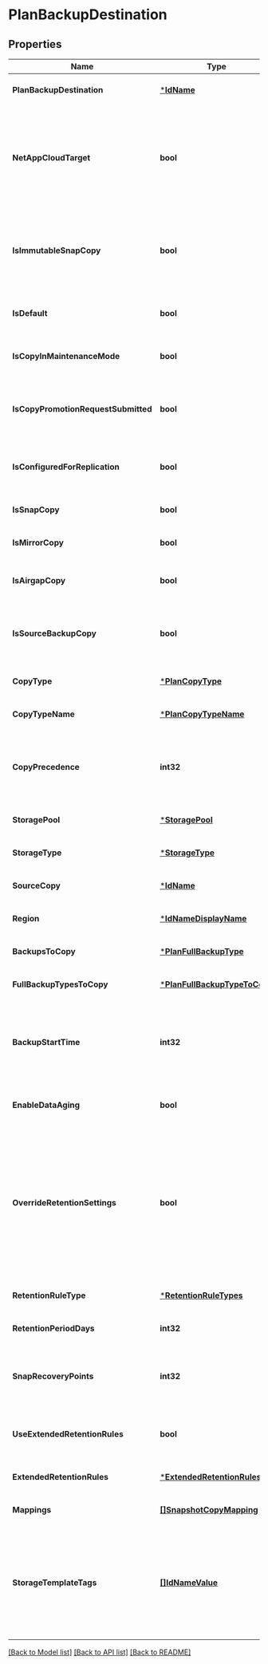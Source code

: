 # PlanBackupDestination

## Properties
Name | Type | Description | Notes
------------ | ------------- | ------------- | -------------
**PlanBackupDestination** | [***IdName**](IdName.md) |  | [optional] [default to null]
**NetAppCloudTarget** | **bool** | Only for snap copy. Tells if the snap copy supports SVM Mapping to NetApp cloud targets only. | [optional] [default to null]
**IsImmutableSnapCopy** | **bool** | Only for snap copy. Tells if the snap copy has immutable option enabled. | [optional] [default to null]
**IsDefault** | **bool** | Is this a default backup destination? | [optional] [default to null]
**IsCopyInMaintenanceMode** | **bool** | Is this copy in Maintenance mode? | [optional] [default to null]
**IsCopyPromotionRequestSubmitted** | **bool** | Is copy promotion request submitted for this copy? | [optional] [default to null]
**IsConfiguredForReplication** | **bool** | Used if the copy is used for replication group | [optional] [default to null]
**IsSnapCopy** | **bool** | Is this a snap copy? | [optional] [default to null]
**IsMirrorCopy** | **bool** | Is this a mirror copy? | [optional] [default to null]
**IsAirgapCopy** | **bool** | Set to true if this copy uses Airgap storage | [optional] [default to null]
**IsSourceBackupCopy** | **bool** | Is this the source snap copy for backup copy operations? | [optional] [default to null]
**CopyType** | [***PlanCopyType**](PlanCopyType.md) |  | [optional] [default to null]
**CopyTypeName** | [***PlanCopyTypeName**](PlanCopyTypeName.md) |  | [optional] [default to null]
**CopyPrecedence** | **int32** | Order of backup destinaion copy created in storage policy | [optional] [default to null]
**StoragePool** | [***StoragePool**](StoragePool.md) |  | [optional] [default to null]
**StorageType** | [***StorageType**](StorageType.md) |  | [optional] [default to null]
**SourceCopy** | [***IdName**](IdName.md) |  | [optional] [default to null]
**Region** | [***IdNameDisplayName**](IdNameDisplayName.md) |  | [optional] [default to null]
**BackupsToCopy** | [***PlanFullBackupType**](PlanFullBackupType.md) |  | [optional] [default to null]
**FullBackupTypesToCopy** | [***PlanFullBackupTypeToCopy**](PlanFullBackupTypeToCopy.md) |  | [optional] [default to null]
**BackupStartTime** | **int32** | Backup start time in number of seconds. The time is provided in unix time format. | [optional] [default to null]
**EnableDataAging** | **bool** | Tells if this copy has data aging enabled | [optional] [default to null]
**OverrideRetentionSettings** | **bool** | Tells if this copy should use storage pool retention period days or the retention defined for this copy. Set as true to use retention defined on this copy. | [optional] [default to null]
**RetentionRuleType** | [***RetentionRuleTypes**](RetentionRuleTypes.md) |  | [optional] [default to null]
**RetentionPeriodDays** | **int32** | Retention period in days | [optional] [default to null]
**SnapRecoveryPoints** | **int32** | Number of snap recovery points for snap copy for retention | [optional] [default to null]
**UseExtendedRetentionRules** | **bool** | Should extended retention rules be used | [optional] [default to null]
**ExtendedRetentionRules** | [***ExtendedRetentionRules**](ExtendedRetentionRules.md) |  | [optional] [default to null]
**Mappings** | [**[]SnapshotCopyMapping**](SnapshotCopyMapping.md) |  | [optional] [default to null]
**StorageTemplateTags** | [**[]IdNameValue**](IdNameValue.md) | It is used in Global config template plan creation. Needs in plan creation on global commcell | [optional] [default to null]

[[Back to Model list]](../README.md#documentation-for-models) [[Back to API list]](../README.md#documentation-for-api-endpoints) [[Back to README]](../README.md)


